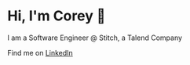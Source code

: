 # Hi, I'm Corey 👋

I am a Software Engineer @ Stitch, a Talend Company

Find me on <a href="http://www.ruderman.dev">LinkedIn</a>
